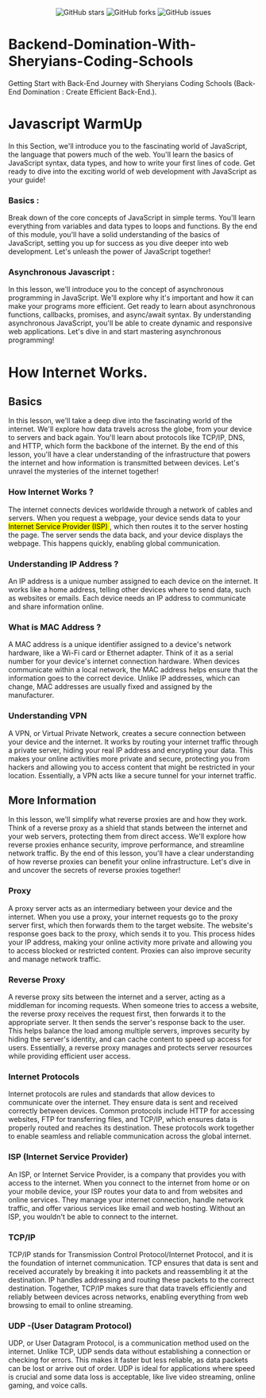 <p align="center">
  <img src="https://img.shields.io/github/stars/AbhishekShrivastav73/Backend-Domination-with-Sheryians-Coding-School.?style=flat-square" alt="GitHub stars">
  <img src="https://img.shields.io/github/forks/AbhishekShrivastav73/Backend-Domination-with-Sheryians-Coding-School.?style=flat-square" alt="GitHub forks">
  <img src="https://img.shields.io/github/issues/AbhishekShrivastav73/Backend-Domination-with-Sheryians-Coding-School.?style=flat-square" alt="GitHub issues">
</p>

# Backend-Domination-With-Sheryians-Coding-Schools
Getting Start with Back-End Journey with Sheryians Coding Schools (Back-End Domination : Create Efficient Back-End.).

# Javascript WarmUp
In this Section, we'll introduce you to the fascinating world of JavaScript, the language that powers much of the web. You'll learn the basics of JavaScript syntax, data types, and how to write your first lines of code. Get ready to dive into the exciting world of web development with JavaScript as your guide!

### Basics : 
Break down of the core concepts of JavaScript in simple terms. You'll learn everything from variables and data types to loops and functions. By the end of this module, you'll have a solid understanding of the basics of JavaScript, setting you up for success as you dive deeper into web development. Let's unleash the power of JavaScript together!

### Asynchronous Javascript : 
In this lesson, we'll introduce you to the concept of asynchronous programming in JavaScript. We'll explore why it's important and how it can make your programs more efficient. Get ready to learn about asynchronous functions, callbacks, promises, and async/await syntax. By understanding asynchronous JavaScript, you'll be able to create dynamic and responsive web applications. Let's dive in and start mastering asynchronous programming!

# How Internet Works.

## Basics 

In this lesson, we'll take a deep dive into the fascinating world of the internet. We'll explore how data travels across the globe, from your device to servers and back again. You'll learn about protocols like TCP/IP, DNS, and HTTP, which form the backbone of the internet. By the end of this lesson, you'll have a clear understanding of the infrastructure that powers the internet and how information is transmitted between devices. Let's unravel the mysteries of the internet together!

### How Internet Works ? 
The internet connects devices worldwide through a network of cables and servers. When you request a webpage, your device sends data to your <mark>Internet Service Provider (ISP) </mark>, which then routes it to the server hosting the page. The server sends the data back, and your device displays the webpage. This happens quickly, enabling global communication.
### Understanding IP Address ?
An IP address is a unique number assigned to each device on the internet. It works like a home address, telling other devices where to send data, such as websites or emails. Each device needs an IP address to communicate and share information online.

### What is MAC Address ? 
A MAC address is a unique identifier assigned to a device's network hardware, like a Wi-Fi card or Ethernet adapter. Think of it as a serial number for your device's internet connection hardware. When devices communicate within a local network, the MAC address helps ensure that the information goes to the correct device. Unlike IP addresses, which can change, MAC addresses are usually fixed and assigned by the manufacturer.

### Understanding VPN 
A VPN, or Virtual Private Network, creates a secure connection between your device and the internet. It works by routing your internet traffic through a private server, hiding your real IP address and encrypting your data. This makes your online activities more private and secure, protecting you from hackers and allowing you to access content that might be restricted in your location. Essentially, a VPN acts like a secure tunnel for your internet traffic.

## More Information 

In this lesson, we'll simplify what reverse proxies are and how they work. Think of a reverse proxy as a shield that stands between the internet and your web servers, protecting them from direct access. We'll explore how reverse proxies enhance security, improve performance, and streamline network traffic. By the end of this lesson, you'll have a clear understanding of how reverse proxies can benefit your online infrastructure. Let's dive in and uncover the secrets of reverse proxies together!

### Proxy
A proxy server acts as an intermediary between your device and the internet. When you use a proxy, your internet requests go to the proxy server first, which then forwards them to the target website. The website's response goes back to the proxy, which sends it to you. This process hides your IP address, making your online activity more private and allowing you to access blocked or restricted content. Proxies can also improve security and manage network traffic.

### Reverse Proxy 
A reverse proxy sits between the internet and a server, acting as a middleman for incoming requests. When someone tries to access a website, the reverse proxy receives the request first, then forwards it to the appropriate server. It then sends the server's response back to the user. This helps balance the load among multiple servers, improves security by hiding the server's identity, and can cache content to speed up access for users. Essentially, a reverse proxy manages and protects server resources while providing efficient user access.

### Internet Protocols 
Internet protocols are rules and standards that allow devices to communicate over the internet. They ensure data is sent and received correctly between devices. Common protocols include HTTP for accessing websites, FTP for transferring files, and TCP/IP, which ensures data is properly routed and reaches its destination. These protocols work together to enable seamless and reliable communication across the global internet.

### ISP (Internet Service Provider)
An ISP, or Internet Service Provider, is a company that provides you with access to the internet. When you connect to the internet from home or on your mobile device, your ISP routes your data to and from websites and online services. They manage your internet connection, handle network traffic, and offer various services like email and web hosting. Without an ISP, you wouldn't be able to connect to the internet.

### TCP/IP
TCP/IP stands for Transmission Control Protocol/Internet Protocol, and it is the foundation of internet communication. TCP ensures that data is sent and received accurately by breaking it into packets and reassembling it at the destination. IP handles addressing and routing these packets to the correct destination. Together, TCP/IP makes sure that data travels efficiently and reliably between devices across networks, enabling everything from web browsing to email to online streaming.

### UDP -(User Datagram Protocol)
UDP, or User Datagram Protocol, is a communication method used on the internet. Unlike TCP, UDP sends data without establishing a connection or checking for errors. This makes it faster but less reliable, as data packets can be lost or arrive out of order. UDP is ideal for applications where speed is crucial and some data loss is acceptable, like live video streaming, online gaming, and voice calls.
